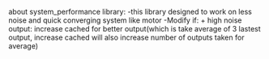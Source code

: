

about system_performance library:
  -this library designed to work on less noise and quick converging system like motor 
  -Modify if:
    + high noise output: increase cached for better output(which is take average of 3 lastest output, increase cached will also increase number of outputs taken for average)